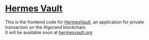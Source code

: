 # [Hermes Vault](https://github.com/giuliop/HermesVault)
This is the frontend code for [HermesVault](https://github.com/giuliop/HermesVault), an application for private transaction on the Algorand blockchain.  
It will be available soon at [hermesvault.org](https://hermesvault.org)


